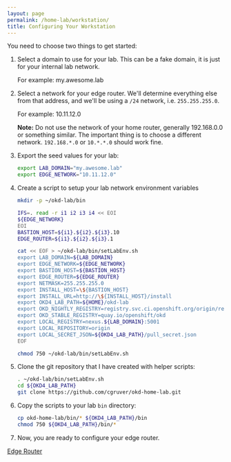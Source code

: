```yaml
---
layout: page
permalink: /home-lab/workstation/
title: Configuring Your Workstation
---
```


You need to choose two things to get started:

1. Select a domain to use for your lab.  This can be a fake domain, it is just for your internal lab network.

   For example: my.awesome.lab

1. Select a network for your edge router.  We'll determine everything else from that address, and we'll be using a `/24` network, i.e. `255.255.255.0`.

   For example: 10.11.12.0

   __Note:__ Do not use the network of your home router, generally 192.168.0.0 or something similar.  The important thing is to choose a different network.  `192.168.*.0` or `10.*.*.0` should work fine.

1. Export the seed values for your lab:

   ```bash
   export LAB_DOMAIN="my.awesome.lab"
   export EDGE_NETWORK="10.11.12.0"
   ```

1. Create a script to setup your lab network environment variables

   ```bash
   mkdir -p ~/okd-lab/bin

   IFS=. read -r i1 i2 i3 i4 << EOI
   ${EDGE_NETWORK}
   EOI
   BASTION_HOST=${i1}.${i2}.${i3}.10
   EDGE_ROUTER=${i1}.${i2}.${i3}.1

   cat << EOF > ~/okd-lab/bin/setLabEnv.sh
   export LAB_DOMAIN=${LAB_DOMAIN}
   export EDGE_NETWORK=${EDGE_NETWORK}
   export BASTION_HOST=${BASTION_HOST}
   export EDGE_ROUTER=${EDGE_ROUTER}
   export NETMASK=255.255.255.0
   export INSTALL_HOST=\${BASTION_HOST}
   export INSTALL_URL=http://\${INSTALL_HOST}/install
   export OKD4_LAB_PATH=${HOME}/okd-lab
   export OKD_NIGHTLY_REGISTRY=registry.svc.ci.openshift.org/origin/release
   export OKD_STABLE_REGISTRY=quay.io/openshift/okd
   export LOCAL_REGISTRY=nexus.${LAB_DOMAIN}:5001
   export LOCAL_REPOSITORY=origin
   export LOCAL_SECRET_JSON=${OKD4_LAB_PATH}/pull_secret.json
   EOF

   chmod 750 ~/okd-lab/bin/setLabEnv.sh
   ```

1. Clone the git repository that I have created with helper scripts:

   ```bash
   . ~/okd-lab/bin/setLabEnv.sh
   cd ${OKD4_LAB_PATH}
   git clone https://github.com/cgruver/okd-home-lab.git
   ```

1. Copy the scripts to your lab `bin` directory:

   ```bash
   cp okd-home-lab/bin/* ${OKD4_LAB_PATH}/bin
   chmod 750 ${OKD4_LAB_PATH}/bin/*
   ```

1. Now, you are ready to configure your edge router.

[Edge Router](/home-lab/edge-router)